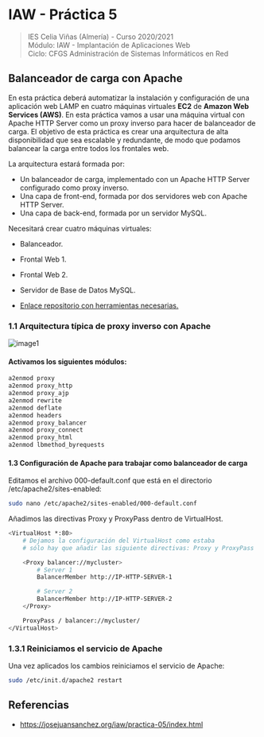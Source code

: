 # IAW - Práctica 5
> IES Celia Viñas (Almería) - Curso 2020/2021  
> Módulo: IAW - Implantación de Aplicaciones Web  
> Ciclo: CFGS Administración de Sistemas Informáticos en Red  

## Balanceador de carga con Apache

En esta práctica deberá automatizar la instalación y configuración de una aplicación web LAMP en cuatro máquinas virtuales **EC2** de **Amazon Web Services (AWS)**.  En esta práctica vamos a usar una máquina virtual con Apache HTTP Server como un proxy inverso para hacer de balanceador de carga. 
El objetivo de esta práctica es crear una arquitectura de alta disponibilidad que sea escalable y redundante, de modo que podamos balancear la carga entre todos los frontales web.

La arquitectura estará formada por:

- Un balanceador de carga, implementado con un Apache HTTP Server configurado como proxy inverso.
- Una capa de front-end, formada por dos servidores web con Apache HTTP Server.
- Una capa de back-end, formada por un servidor MySQL.

Necesitará crear cuatro máquinas virtuales:

- Balanceador.
- Frontal Web 1.
- Frontal Web 2.
- Servidor de Base de Datos MySQL.

- [Enlace repositorio con herramientas necesarias.][GitHub]

### 1.1 Arquitectura típica de proxy inverso con Apache
![image1](images/índice.png "índice")
#### Activamos los siguientes módulos:
```bash
a2enmod proxy
a2enmod proxy_http
a2enmod proxy_ajp
a2enmod rewrite
a2enmod deflate
a2enmod headers
a2enmod proxy_balancer
a2enmod proxy_connect
a2enmod proxy_html
a2enmod lbmethod_byrequests
```
#### 1.3 Configuración de Apache para trabajar como balanceador de carga
Editamos el archivo 000-default.conf que está en el directorio /etc/apache2/sites-enabled:
```bash
sudo nano /etc/apache2/sites-enabled/000-default.conf
```
Añadimos las directivas Proxy y ProxyPass dentro de VirtualHost.
```bash
<VirtualHost *:80>
    # Dejamos la configuración del VirtualHost como estaba
    # sólo hay que añadir las siguiente directivas: Proxy y ProxyPass

    <Proxy balancer://mycluster>
        # Server 1
        BalancerMember http://IP-HTTP-SERVER-1

        # Server 2
        BalancerMember http://IP-HTTP-SERVER-2
    </Proxy>

    ProxyPass / balancer://mycluster/
</VirtualHost>
```
### 1.3.1 Reiniciamos el servicio de Apache
Una vez aplicados los cambios reiniciamos el servicio de Apache:
```bash
sudo /etc/init.d/apache2 restart
```
## Referencias
- https://josejuansanchez.org/iaw/practica-05/index.html

[GitHub]: https://github.com/jacobo87/IAW-Practica05
[Repo]: https://github.com/josejuansanchez/iaw-practica-lamp
